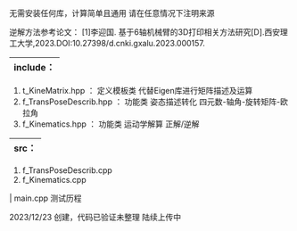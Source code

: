 
无需安装任何库，计算简单且通用
请在任意情况下注明来源

逆解方法参考论文： [1]李迎国. 基于6轴机械臂的3D打印相关方法研究[D].西安理工大学,2023.DOI:10.27398/d.cnki.gxalu.2023.000157.


| include：
---|
1. t_KineMatrix.hpp  ：  定义模板类  代替Eigen库进行矩阵描述及运算
2. f_TransPoseDescrib.hpp  ： 功能类 姿态描述转化 四元数-轴角-旋转矩阵-欧拉角 
3. f_Kinematics.hpp  ： 功能类 运动学解算 正解/逆解

| src：
---|
1. f_TransPoseDescrib.cpp
2. f_Kinematics.cpp

| main.cpp  测试历程


2023/12/23  创建，代码已验证未整理 陆续上传中

